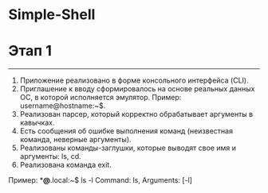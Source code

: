 # Simple-Shell

# Этап 1
---------------------
1. Приложение реализовано в форме консольного интерфейса (CLI).
2. Приглашение к вводу сформировалось на основе реальных данных ОС, в которой исполняется эмулятор. Пример: username@hostname:~$.
3. Реализован парсер, который корректно обрабатывает аргументы в кавычках.
4. Есть сообщения об ошибке выполнения команд (неизвестная команда, неверные аргументы).
5. Реализованы команды-заглушки, которые выводят свое имя и аргументы: ls, cd.
6. Реализована команда exit.

Пример:
***@**.local:~$ ls -l
Command: ls, Arguments: [-l]
